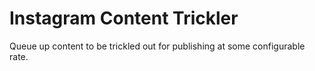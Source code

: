 # Instagram Content Trickler
Queue up content to be trickled out for publishing at some configurable rate.
